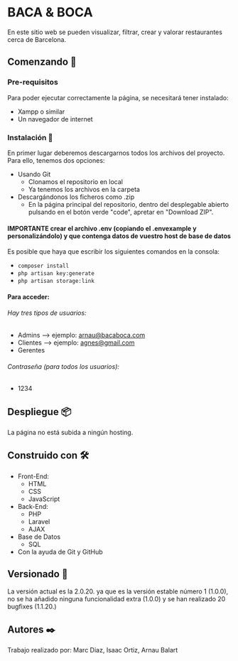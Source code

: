 # BACA & BOCA
En este sitio web se pueden visualizar, filtrar, crear y valorar restaurantes cerca de Barcelona.
## Comenzando 🚀
### Pre-requisitos 
Para poder ejecutar correctamente la página, se necesitará tener instalado:
- Xampp o similar
- Un navegador de internet
### Instalación 🔧
En primer lugar deberemos descargarnos todos los archivos del proyecto. Para ello, tenemos dos opciones:
- Usando Git
    - Clonamos el repositorio en local
    - Ya tenemos los archivos en la carpeta
- Descargándonos los ficheros como .zip
    - En la página principal del repositorio, dentro del desplegable abierto pulsando en el botón verde "code", apretar en "Download ZIP".

#### IMPORTANTE crear el archivo .env (copiando el .envexample y personalizándolo) y que contenga datos de vuestro host de base de datos
Es posible que haya que escribir los siguientes comandos en la consola:
- ``` composer install ```
- ``` php artisan key:generate ```
- ``` php artisan storage:link ```

#### Para acceder:
###### Hay tres tipos de usuarios:
- Admins --> ejemplo: arnau@bacaboca.com
- Clientes --> ejemplo: agnes@gmail.com
- Gerentes
###### Contraseña (para todos los usuarios):
- 1234
## Despliegue 📦
La página no está subida a ningún hosting.


## Construido con 🛠️
- Front-End:
    -  HTML
    - CSS
    - JavaScript
- Back-End:
    - PHP 
    - Laravel
    - AJAX
- Base de Datos
    - SQL
- Con la ayuda de Git y GitHub
## Versionado 📌
La versión actual es la 2.0.20. ya que es la versión estable número 1 (1.0.0), no se ha añadido ninguna funcionalidad extra (1.0.0) y se han realizado 20 bugfixes (1.1.20.)
## Autores ✒️
Trabajo realizado por: Marc Diaz, Isaac Ortiz, Arnau Balart
